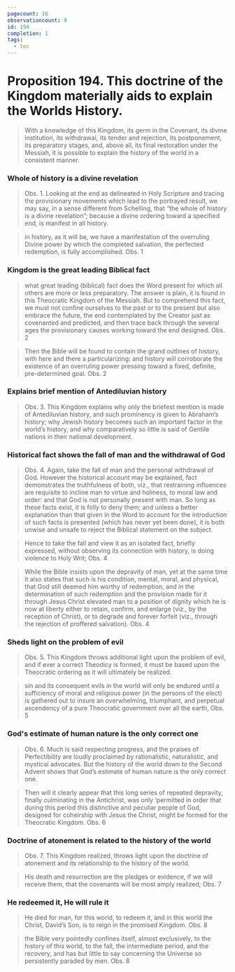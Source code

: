 ```yaml
---
pagecount: 16
observationcount: 9
id: 194
completion: 1
tags:
  - toc
---
```

# Proposition 194. This doctrine of the Kingdom materially aids to explain the Worlds History.

>With a knowledge of this Kingdom, its germ in the Covenant, its divine institution, its withdrawal, its tender and rejection, its postponement, its preparatory stages, and, above all, its final restoration under the Messiah, it is possible to explain the history of the world in a consistent manner.
### Whole of history is a divine revelation
>Obs. 1. Looking at the end as delineated in Holy Scripture and tracing the provisionary movements which lead to the portrayed result, we may say, in a sense different from Schelling, that “the whole of history is a divine revelation”; because a divine ordering toward a specified end, is manifest in all history.

>in history, as it will be, we have a manifestation of the overruling Divine power by which the completed salvation, the perfected redemption, is fully accomplished.
>Obs. 1

### Kingdom is the great leading Biblical fact
>what great leading (biblical) fact does the Word present for which all others are more or less preparatory. The answer is plain, it is found in this Theocratic Kingdom of the Messiah. But to comprehend this fact, we must not confine ourselves to the past or to the present but also embrace the future, the end contemplated by the Creator just as covenanted and predicted, and then trace back through the several ages the provisionary causes working toward the end designed.
>Obs. 2

>Then the Bible will be found to contain the grand outlines of history, with here and there a particularizing: and history will corroborate the existence of an overruling power pressing toward a fixed, definite, pre-determined goal.
>Obs. 2
### Explains brief mention of Antediluvian history
>Obs. 3. This Kingdom explains why only the briefest mention is made of Antediluvian history, and such prominency is given to Abraham’s history; why Jewish history becomes such an important factor in the world’s history, and why comparatively so little is said of Gentile nations in their national development.
### Historical fact shows the fall of man and the withdrawal of God
>Obs. 4. Again, take the fall of man and the personal withdrawal of God. However the historical account may be explained, fact demonstrates the truthfulness of both, viz., that restraining influences are requisite to incline man to virtue and holiness, to moral law and order: and that God is not personally present with man. So long as these facts exist, it is folly to deny them; and unless a better explanation than that given in the Word to account for the introduction of such facts is presented (which has never yet been done), it is both unwise and unsafe to reject the Biblical statement on the subject.

>Hence to take the fall and view it as an isolated fact, briefly expressed, without observing its connection with history, is doing violence to Holy Writ;
>Obs. 4

>While the Bible insists upon the depravity of man, yet at the same time it also states that such is his condition, mental, moral, and physical, that God still deemed him worthy of redemption, and in the determination of such redemption and the provision made for it through Jesus Christ elevated man to a position of dignity which he is now at liberty either to retain, confirm, and enlarge (viz., by the reception of Christ), or to degrade and forever forfeit (viz., through the rejection of proffered salvation).
>Obs. 4
### Sheds light on the problem of evil
>Obs. 5. This Kingdom throws additional light upon the problem of evil, and if ever a correct Theodicy is formed, it must be based upon the Theocratic ordering as it will ultimately be realized.

>sin and its consequent evils in the world will only be endured until a sufficiency of moral and religious power (in the persons of the elect) is gathered out to insure an overwhelming, triumphant, and perpetual ascendency of a pure Theocratic government over all the earth,
>Obs. 5
### God's estimate of human nature is the only correct one
>Obs. 6. Much is said respecting progress, and the praises of Perfectibility are loudly proclaimed by rationalistic, naturalistic, and mystical advocates. But the history of the world down to the Second Advent shows that God’s estimate of human nature is the only correct one.

>Then will it clearly appear that this long series of repeated depravity, finally culminating in the Antichrist, was only ‘permitted in order that during this period this distinctive and peculiar people of God, designed for coheirship with Jesus the Christ, might be formed for the Theocratic Kingdom.
>Obs. 6
### Doctrine of atonement is related to the history of the world
>Obs. 7. This Kingdom realized, throws light upon the doctrine of atonement and its relationship to the history of the world.

>His death and resurrection are the pledges or evidence, if we will receive them, that the covenants will be most amply realized;
>Obs. 7
### He redeemed it, He will rule it
>He died for man, for this world, to redeem it, and in this world the Christ, David’s Son, is to reign in the promised Kingdom.
>Obs. 8

>the Bible very pointedly confines itself, almost exclusively, to the history of this world, to the fall, the intermediate period, and the recovery, and has but little to say concerning the Universe so persistently paraded by men.
>Obs. 8







